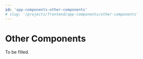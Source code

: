 ```yaml
---
id: 'app-components-other-components'
# slug: '/projects/frontend/app-components/other-components'
---
```


# Other Components

To be filled.
